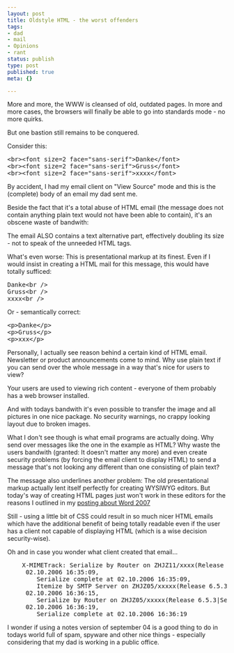 ```yaml
---
layout: post
title: Oldstyle HTML - the worst offenders
tags:
- dad
- mail
- Opinions
- rant
status: publish
type: post
published: true
meta: {}

---
```

<p>More and more, the WWW is cleansed of old, outdated pages. In more and more cases, the browsers will finally be able to go into standards mode - no more quirks.</p>
<p>But one bastion still remains to be conquered.</p>
<p>Consider this:</p>
<pre class="code">&lt;br&gt;&lt;font size=2 face="sans-serif">Danke&lt;/font&gt;
&lt;br&gt;&lt;font size=2 face="sans-serif"&gt;Gruss&lt;/font&gt;
&lt;br&gt;&lt;font size=2 face="sans-serif"&gt;xxxx&lt;/font&gt;
</pre>
<p>By accident, I had my email client on "View Source" mode and this is the (complete) body of an email my dad sent me.</p>
<p>Beside the fact that it's a total abuse of HTML email (the message does not contain anything plain text would not have been able to contain), it's an obscene waste of bandwith:</p>
<p>The email ALSO contains a text alternative part, effectively doubling its size - not to speak of the unneeded HTML tags.</p>
<p>What's even worse: This is presentational markup at its finest. Even if I would insist in creating a HTML mail for this message, this would have totally sufficed:
<pre class="code">Danke&lt;br /&gt;
Gruss&lt;br /&gt;
xxxx&lt;br /&gt;
</pre>
<p>Or - semantically correct:</p>
<pre class="code">
&lt;p&gt;Danke&lt;/p&gt;
&lt;p&gt;Gruss&lt;/p&gt;
&lt;p&gt;xxx&lt;/p&gt;
</pre>
<p>Personally, I actually see reason behind a certain kind of HTML email. Newsletter or product announcements come to mind. Why use plain text if you can send over the whole message in a way that's nice for users to view?</p>
<p>Your users are used to viewing rich content - everyone of them probably has a web browser installed.</p>
<p>And with todays bandwith it's even possible to transfer the image and all pictures in one nice package. No security warnings, no crappy looking layout due to broken images.</p>
<p>What I don't see though is what email programs are actually doing. Why send over messages like the one in the example as HTML? Why waste the users bandwith (granted: It doesn't matter any more) and even create security problems (by forcing the email client to display HTML) to send a message that's not looking any different than one consisting of plain text?</p>
<p>The message also underlines another problem: The old presentational markup actually lent itself perfectly for creating WYSIWYG editors. But today's way of creating HTML pages just won't work in these editors for the reasons I outlined in my <a href="/archives/319-Word-2007-So-much-wasted-energy.html">posting about Word 2007</a></p>
<p>Still - using a little bit of CSS could result in so much nicer HTML emails which have the additional benefit of being totally readable even if the user has a client not capable of displaying HTML (which is a wise decision security-wise).</p>
<p>Oh and in case you wonder what client created that email...</p>
<pre class="code">
    X-MIMETrack: Serialize by Router on ZHJZ11/xxxx(Release 7.0.1FP1|April 17, 2006) at
     02.10.2006 16:35:09,
    	Serialize complete at 02.10.2006 16:35:09,
    	Itemize by SMTP Server on ZHJZ05/xxxxx(Release 6.5.3|September 14, 2004) at
     02.10.2006 16:36:15,
    	Serialize by Router on ZHJZ05/xxxxx(Release 6.5.3|September 14, 2004) at
     02.10.2006 16:36:19,
    	Serialize complete at 02.10.2006 16:36:19
</pre>
<p>I wonder if using a notes version of september 04 is a good thing to do in todays world full of spam, spyware and other nice things - especially considering that my dad is working in a public office.</p>
